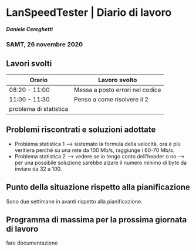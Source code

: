 # LanSpeedTester | Diario di lavoro
##### Daniele Cereghetti
### SAMT, 26 novembre 2020

## Lavori svolti


|Orario        |Lavoro svolto                  |
|--------------|-------------------------------|
|08:20 - 11:00 |Messa a posto errori nel codice|
|11:00 - 11:30 |Penso a come risolvere il 2
problema di statistica   |



 
##  Problemi riscontrati e soluzioni adottate
- Problema statistica 1 --> sistemato la formula della velocità, ora è più veritiera
  perchè su una rete da 100 Mb/s, raggiunge i 60-70 Mb/s.
- Problema statistica 2 --> vedere se io tengo conto dell'header o no --> per una possibile soluzione 
  sarebbe alzare il numero minimo di byte da inviare da 32 a 100.

##  Punto della situazione rispetto alla pianificazione
Sono due settimane in avanti rispetto alla pianificazione.

## Programma di massima per la prossima giornata di lavoro
fare documentazione
